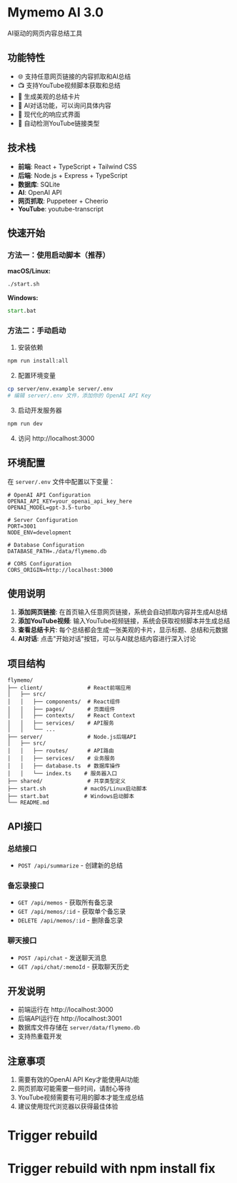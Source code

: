 # Mymemo AI 3.0

AI驱动的网页内容总结工具

## 功能特性

- 🌐 支持任意网页链接的内容抓取和AI总结
- 📺 支持YouTube视频脚本获取和总结
- 🎴 生成美观的总结卡片
- 💬 AI对话功能，可以询问具体内容
- 📱 现代化的响应式界面
- 🔄 自动检测YouTube链接类型

## 技术栈

- **前端**: React + TypeScript + Tailwind CSS
- **后端**: Node.js + Express + TypeScript
- **数据库**: SQLite
- **AI**: OpenAI API
- **网页抓取**: Puppeteer + Cheerio
- **YouTube**: youtube-transcript

## 快速开始

### 方法一：使用启动脚本（推荐）

**macOS/Linux:**
```bash
./start.sh
```

**Windows:**
```cmd
start.bat
```

### 方法二：手动启动

1. 安装依赖
```bash
npm run install:all
```

2. 配置环境变量
```bash
cp server/env.example server/.env
# 编辑 server/.env 文件，添加你的 OpenAI API Key
```

3. 启动开发服务器
```bash
npm run dev
```

4. 访问 http://localhost:3000

## 环境配置

在 `server/.env` 文件中配置以下变量：

```env
# OpenAI API Configuration
OPENAI_API_KEY=your_openai_api_key_here
OPENAI_MODEL=gpt-3.5-turbo

# Server Configuration
PORT=3001
NODE_ENV=development

# Database Configuration
DATABASE_PATH=./data/flymemo.db

# CORS Configuration
CORS_ORIGIN=http://localhost:3000
```

## 使用说明

1. **添加网页链接**: 在首页输入任意网页链接，系统会自动抓取内容并生成AI总结
2. **添加YouTube视频**: 输入YouTube视频链接，系统会获取视频脚本并生成总结
3. **查看总结卡片**: 每个总结都会生成一张美观的卡片，显示标题、总结和元数据
4. **AI对话**: 点击"开始对话"按钮，可以与AI就总结内容进行深入讨论

## 项目结构

```
flymemo/
├── client/              # React前端应用
│   ├── src/
│   │   ├── components/  # React组件
│   │   ├── pages/       # 页面组件
│   │   ├── contexts/    # React Context
│   │   ├── services/    # API服务
│   │   └── ...
├── server/              # Node.js后端API
│   ├── src/
│   │   ├── routes/      # API路由
│   │   ├── services/    # 业务服务
│   │   ├── database.ts  # 数据库操作
│   │   └── index.ts    # 服务器入口
├── shared/              # 共享类型定义
├── start.sh            # macOS/Linux启动脚本
├── start.bat           # Windows启动脚本
└── README.md
```

## API接口

### 总结接口
- `POST /api/summarize` - 创建新的总结

### 备忘录接口
- `GET /api/memos` - 获取所有备忘录
- `GET /api/memos/:id` - 获取单个备忘录
- `DELETE /api/memos/:id` - 删除备忘录

### 聊天接口
- `POST /api/chat` - 发送聊天消息
- `GET /api/chat/:memoId` - 获取聊天历史

## 开发说明

- 前端运行在 http://localhost:3000
- 后端API运行在 http://localhost:3001
- 数据库文件存储在 `server/data/flymemo.db`
- 支持热重载开发

## 注意事项

1. 需要有效的OpenAI API Key才能使用AI功能
2. 网页抓取可能需要一些时间，请耐心等待
3. YouTube视频需要有可用的脚本才能生成总结
4. 建议使用现代浏览器以获得最佳体验
# Trigger rebuild
# Trigger rebuild with npm install fix
